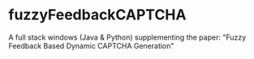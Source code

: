 # fuzzyFeedbackCAPTCHA
A full stack windows (Java &amp; Python) supplementing the paper: "Fuzzy Feedback Based Dynamic CAPTCHA Generation"
